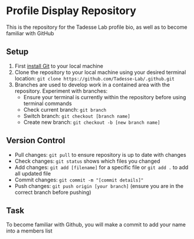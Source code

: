 # Profile Display Repository
This is the repository for the Tadesse Lab profile bio, as well as to become familiar with GitHub 

## Setup
1. First [install Git](https://github.com/git-guides/install-git) to your local machine
2. Clone the repository to your local machine using your desired terminal location: `git clone https://github.com/Tadesse-Lab/.github.git`
3. Branches are used to develop work in a contained area with the repository. Experiment with branches:
    - Ensure your terminal is currently within the repository before using terminal commands
    - Check current branch: `git branch`
    - Switch branch: `git checkout [branch name]`
    - Create new branch: `git checkout -b [new branch name]`

## Version Control
- Pull changes: `git pull` to ensure repository is up to date with changes
- Check changes: `git status` shows which files you changed
- Add changes: `git add [filename]` for a specific file or `git add .` to add all updated file
- Commit changes: `git commit -m "[commit details]"`
- Push changes: `git push origin [your branch]` (ensure you are in the correct branch before pushing)

## Task
To become familiar with Github, you will make a commit to add your name into a members list
